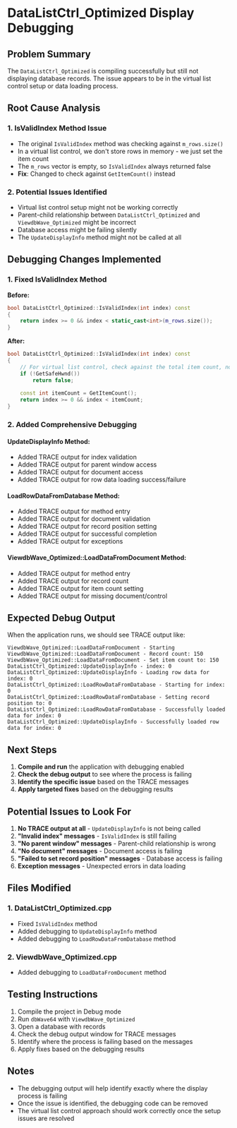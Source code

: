 # DataListCtrl_Optimized Display Debugging

## Problem Summary

The `DataListCtrl_Optimized` is compiling successfully but still not displaying database records. The issue appears to be in the virtual list control setup or data loading process.

## Root Cause Analysis

### 1. **IsValidIndex Method Issue**
- The original `IsValidIndex` method was checking against `m_rows.size()`
- In a virtual list control, we don't store rows in memory - we just set the item count
- The `m_rows` vector is empty, so `IsValidIndex` always returned false
- **Fix**: Changed to check against `GetItemCount()` instead

### 2. **Potential Issues Identified**
- Virtual list control setup might not be working correctly
- Parent-child relationship between `DataListCtrl_Optimized` and `ViewdbWave_Optimized` might be incorrect
- Database access might be failing silently
- The `UpdateDisplayInfo` method might not be called at all

## Debugging Changes Implemented

### 1. **Fixed IsValidIndex Method**

**Before:**
```cpp
bool DataListCtrl_Optimized::IsValidIndex(int index) const
{
    return index >= 0 && index < static_cast<int>(m_rows.size());
}
```

**After:**
```cpp
bool DataListCtrl_Optimized::IsValidIndex(int index) const
{
    // For virtual list control, check against the total item count, not the rows vector size
    if (!GetSafeHwnd())
        return false;
    
    const int itemCount = GetItemCount();
    return index >= 0 && index < itemCount;
}
```

### 2. **Added Comprehensive Debugging**

#### **UpdateDisplayInfo Method:**
- Added TRACE output for index validation
- Added TRACE output for parent window access
- Added TRACE output for document access
- Added TRACE output for row data loading success/failure

#### **LoadRowDataFromDatabase Method:**
- Added TRACE output for method entry
- Added TRACE output for document validation
- Added TRACE output for record position setting
- Added TRACE output for successful completion
- Added TRACE output for exceptions

#### **ViewdbWave_Optimized::LoadDataFromDocument Method:**
- Added TRACE output for method entry
- Added TRACE output for record count
- Added TRACE output for item count setting
- Added TRACE output for missing document/control

## Expected Debug Output

When the application runs, we should see TRACE output like:

```
ViewdbWave_Optimized::LoadDataFromDocument - Starting
ViewdbWave_Optimized::LoadDataFromDocument - Record count: 150
ViewdbWave_Optimized::LoadDataFromDocument - Set item count to: 150
DataListCtrl_Optimized::UpdateDisplayInfo - index: 0
DataListCtrl_Optimized::UpdateDisplayInfo - Loading row data for index: 0
DataListCtrl_Optimized::LoadRowDataFromDatabase - Starting for index: 0
DataListCtrl_Optimized::LoadRowDataFromDatabase - Setting record position to: 0
DataListCtrl_Optimized::LoadRowDataFromDatabase - Successfully loaded data for index: 0
DataListCtrl_Optimized::UpdateDisplayInfo - Successfully loaded row data for index: 0
```

## Next Steps

1. **Compile and run** the application with debugging enabled
2. **Check the debug output** to see where the process is failing
3. **Identify the specific issue** based on the TRACE messages
4. **Apply targeted fixes** based on the debugging results

## Potential Issues to Look For

1. **No TRACE output at all** - `UpdateDisplayInfo` is not being called
2. **"Invalid index" messages** - `IsValidIndex` is still failing
3. **"No parent window" messages** - Parent-child relationship is wrong
4. **"No document" messages** - Document access is failing
5. **"Failed to set record position" messages** - Database access is failing
6. **Exception messages** - Unexpected errors in data loading

## Files Modified

### 1. **DataListCtrl_Optimized.cpp**
- Fixed `IsValidIndex` method
- Added debugging to `UpdateDisplayInfo` method
- Added debugging to `LoadRowDataFromDatabase` method

### 2. **ViewdbWave_Optimized.cpp**
- Added debugging to `LoadDataFromDocument` method

## Testing Instructions

1. Compile the project in Debug mode
2. Run `dbWave64` with `ViewdbWave_Optimized`
3. Open a database with records
4. Check the debug output window for TRACE messages
5. Identify where the process is failing based on the messages
6. Apply fixes based on the debugging results

## Notes

- The debugging output will help identify exactly where the display process is failing
- Once the issue is identified, the debugging code can be removed
- The virtual list control approach should work correctly once the setup issues are resolved
